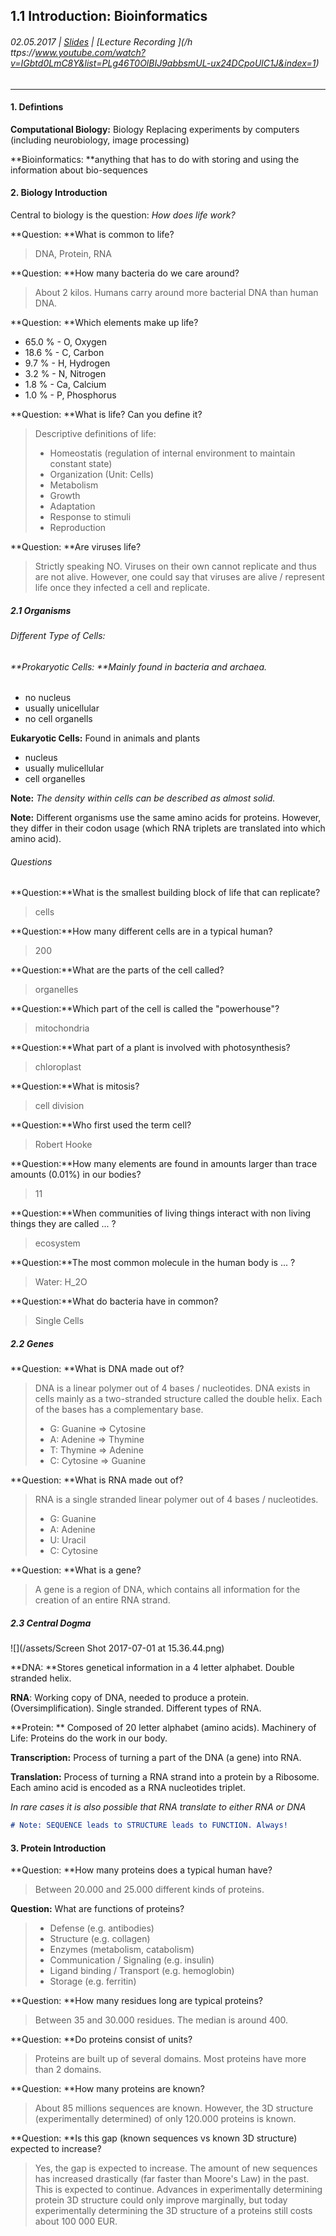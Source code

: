 ## 1.1 Introduction: Bioinformatics

###### 02.05.2017 \| [Slides](https://www.rostlab.org/sites/default/files/fileadmin/teaching/SoSe17/PP1CS/cb1e_20170502_hello_intro1.pdf) \| [Lecture Recording ](/h ttps://www.youtube.com/watch?v=IGbtd0LmC8Y&list=PLg46T0OlBIJ9abbsmUL-ux24DCpoUlC1J&index=1)

---

#### 1. Defintions

**Computational Biology:** Biology Replacing experiments by computers \(including neurobiology, image processing\)

**Bioinformatics: **anything that has to do with storing and using the information about bio-sequences

#### 2. **Biology Introduction**

Central to biology is the question: _How does life work?_

**Question: **What is common to life?

> DNA, Protein, RNA

**Question: **How many bacteria do we care around?

> About 2 kilos. Humans carry around more bacterial DNA than human DNA.

**Question: **Which elements make up life?

* 65.0 %    - O, Oxygen
* 18.6 %    - C, Carbon
* 9.7 %     - H, Hydrogen
* 3.2 %     - N, Nitrogen
* 1.8 %     - Ca, Calcium
* 1.0  %    - P, Phosphorus

**Question: **What is life? Can you define it?

> Descriptive definitions of life:
>
> * Homeostatis \(regulation of internal environment to maintain constant state\)  
> * Organization \(Unit: Cells\)  
> * Metabolism  
> * Growth  
> * Adaptation  
> * Response to stimuli  
> * Reproduction

**Question: **Are viruses life?

> Strictly speaking NO. Viruses on their own cannot replicate and thus are not alive. However, one could say that viruses are alive / represent life once they infected a cell and replicate.

##### 2.1 Organisms

###### Different Type of Cells:

###### **Prokaryotic Cells: **Mainly found in bacteria and archaea.

* no nucleus
* usually unicellular
* no cell organells

**Eukaryotic Cells:** Found in animals and plants

* nucleus
* usually mulicellular
* cell organelles

**Note:** _The density within cells can be described as almost solid._

**Note:** Different organisms use the same amino acids for proteins. However, they differ in their codon usage \(which RNA triplets are translated into which amino acid\).

###### Questions

**Question:**What is the smallest building block of life that can replicate?

> cells

**Question:**How many different cells are in a typical human?

> 200

**Question:**What are the parts of the cell called?

> organelles

**Question:**Which part of the cell is called the "powerhouse"?

> mitochondria

**Question:**What part of a plant is involved with photosynthesis?

> chloroplast

**Question:**What is mitosis?

> cell division

**Question:**Who first used the term cell?

> Robert Hooke

**Question:**How many elements are found in amounts larger than trace amounts \(0.01%\) in our bodies?

> 11

**Question:**When communities of living things interact with non living things they are called ... ?

> ecosystem

**Question:**The most common molecule in the human body is ... ?

> Water: H\_2O

**Question:**What do bacteria have in common?

> Single Cells

##### 2.2 Genes

**Question: **What is DNA made out of?

> DNA is a linear polymer out of 4 bases / nucleotides. DNA exists in cells mainly as a two-stranded structure called the double helix. Each of the bases has a complementary base.
>
> * G: Guanine =&gt; Cytosine
> * A: Adenine =&gt; Thymine
> * T: Thymine =&gt; Adenine
> * C: Cytosine =&gt; Guanine

**Question: **What is RNA made out of?

> RNA is a single stranded linear polymer out of 4 bases / nucleotides.
>
> * G: Guanine
> * A: Adenine
> * U: Uracil
> * C: Cytosine

**Question: **What is a gene?

> A gene is a region of DNA, which contains all information for the creation of an entire RNA strand.

##### 2.3 Central Dogma

![](/assets/Screen Shot 2017-07-01 at 15.36.44.png)

**DNA: **Stores genetical information in a 4 letter alphabet. Double stranded helix.

**RNA**: Working copy of DNA, needed to produce a protein. \(Oversimplification\). Single stranded. Different types of RNA.

**Protein: ** Composed of 20 letter alphabet \(amino acids\). Machinery of Life: Proteins do the work in our body.

**Transcription:** Process of turning a part of the DNA \(a gene\) into RNA.

**Translation:** Process of turning a RNA strand into a protein by a Ribosome. Each amino acid is encoded as a RNA nucleotides triplet.

_In rare cases it is also possible that RNA translate to either RNA or DNA_

```markdown
# Note: SEQUENCE leads to STRUCTURE leads to FUNCTION. Always!
```

#### 3. Protein Introduction

**Question: **How many proteins does a typical human have?

> Between 20.000 and 25.000 different kinds of proteins.

**Question:** What are functions of proteins?

> * Defense \(e.g. antibodies\)
> * Structure \(e.g. collagen\)
> * Enzymes \(metabolism, catabolism\)
> * Communication / Signaling \(e.g. insulin\)
> * Ligand binding / Transport \(e.g. hemoglobin\)
> * Storage \(e.g. ferritin\)

**Question: **How many residues long are typical proteins?

> Between 35 and 30.000 residues. The median is around 400.

**Question: **Do proteins consist of units?

> Proteins are built up of several domains. Most proteins have more than 2 domains.

**Question: **How many proteins are known?

> About 85 millions sequences are known. However, the 3D structure \(experimentally determined\) of only 120.000 proteins is known.

**Question: **Is this gap \(known sequences vs known 3D structure\) expected to increase?

> Yes, the gap is expected to increase. The amount of new sequences has increased drastically \(far faster than Moore's Law\) in the past. This is expected to continue. Advances in experimentally determining protein 3D structure could only improve marginally, but today experimentally determining the 3D structure of a proteins still costs about 100 000 EUR.



